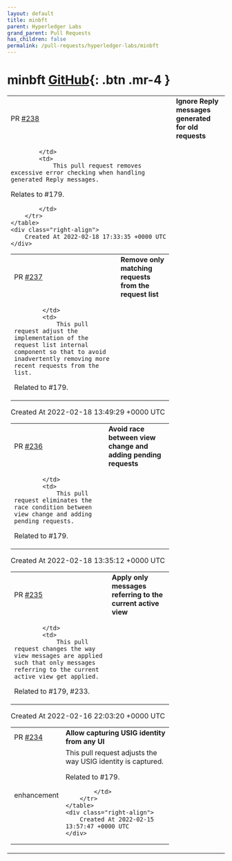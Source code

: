 ```yaml
---
layout: default
title: minbft
parent: Hyperledger Labs
grand_parent: Pull Requests
has_children: false
permalink: /pull-requests/hyperledger-labs/minbft
---
```


# minbft <span class="fs-3 right-align">[GitHub](https://github.com/hyperledger-labs/minbft){: .btn .mr-4 }</span>


<div>
    <table>
        <tr>
            <td>
                PR <a href="https://github.com/hyperledger-labs/minbft/pull/238" class=".btn">#238</a>
            </td>
            <td>
                <b>
                    Ignore Reply messages generated for old requests
                </b>
            </td>
        </tr>
        <tr>
            <td>
                
            </td>
            <td>
                This pull request removes excessive error checking when handling generated Reply messages.

Relates to #179.

            </td>
        </tr>
    </table>
    <div class="right-align">
        Created At 2022-02-18 17:33:35 +0000 UTC
    </div>
</div>

<div>
    <table>
        <tr>
            <td>
                PR <a href="https://github.com/hyperledger-labs/minbft/pull/237" class=".btn">#237</a>
            </td>
            <td>
                <b>
                    Remove only matching requests from the request list
                </b>
            </td>
        </tr>
        <tr>
            <td>
                
            </td>
            <td>
                This pull request adjust the implementation of the request list internal component so that to avoid inadvertently removing more recent requests from the list.

Related to #179.
            </td>
        </tr>
    </table>
    <div class="right-align">
        Created At 2022-02-18 13:49:29 +0000 UTC
    </div>
</div>

<div>
    <table>
        <tr>
            <td>
                PR <a href="https://github.com/hyperledger-labs/minbft/pull/236" class=".btn">#236</a>
            </td>
            <td>
                <b>
                    Avoid race between view change and adding pending requests
                </b>
            </td>
        </tr>
        <tr>
            <td>
                
            </td>
            <td>
                This pull request eliminates the race condition between view change and adding pending requests.

Related to #179.
            </td>
        </tr>
    </table>
    <div class="right-align">
        Created At 2022-02-18 13:35:12 +0000 UTC
    </div>
</div>

<div>
    <table>
        <tr>
            <td>
                PR <a href="https://github.com/hyperledger-labs/minbft/pull/235" class=".btn">#235</a>
            </td>
            <td>
                <b>
                    Apply only messages referring to the current active view
                </b>
            </td>
        </tr>
        <tr>
            <td>
                
            </td>
            <td>
                This pull request changes the way view messages are applied such that only messages referring to the current active view get applied.

Related to #179, #233.
            </td>
        </tr>
    </table>
    <div class="right-align">
        Created At 2022-02-16 22:03:20 +0000 UTC
    </div>
</div>

<div>
    <table>
        <tr>
            <td>
                PR <a href="https://github.com/hyperledger-labs/minbft/pull/234" class=".btn">#234</a>
            </td>
            <td>
                <b>
                    Allow capturing USIG identity from any UI
                </b>
            </td>
        </tr>
        <tr>
            <td>
                <span class="chip">enhancement</span>
            </td>
            <td>
                This pull request adjusts the way USIG identity is captured.

Related to #179.

            </td>
        </tr>
    </table>
    <div class="right-align">
        Created At 2022-02-15 13:57:47 +0000 UTC
    </div>
</div>

